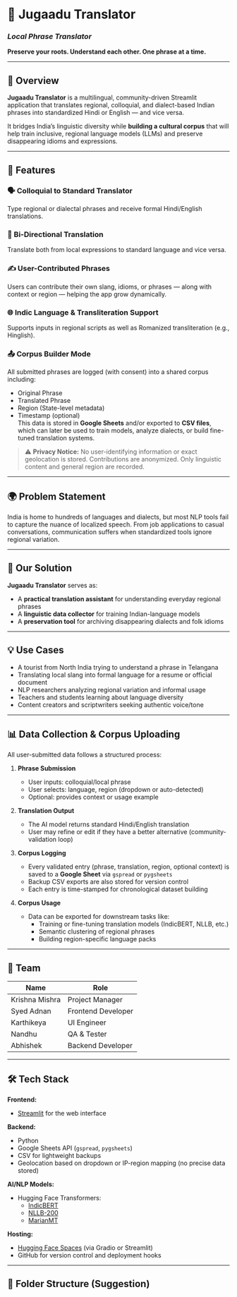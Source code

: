 # 🧠 Jugaadu Translator  
### *Local Phrase Translator*  
**Preserve your roots. Understand each other. One phrase at a time.**

---

## 📌 Overview

**Jugaadu Translator** is a multilingual, community-driven Streamlit application that translates regional, colloquial, and dialect-based Indian phrases into standardized Hindi or English — and vice versa.

It bridges India’s linguistic diversity while **building a cultural corpus** that will help train inclusive, regional language models (LLMs) and preserve disappearing idioms and expressions.

---

## 🚀 Features

### 🗣️ Colloquial to Standard Translator  
Type regional or dialectal phrases and receive formal Hindi/English translations.

### 🔁 Bi-Directional Translation  
Translate both from local expressions to standard language and vice versa.

### ✍️ User-Contributed Phrases  
Users can contribute their own slang, idioms, or phrases — along with context or region — helping the app grow dynamically.

### 🌐 Indic Language & Transliteration Support  
Supports inputs in regional scripts as well as Romanized transliteration (e.g., Hinglish).

### 📤 Corpus Builder Mode  
All submitted phrases are logged (with consent) into a shared corpus including:
- Original Phrase  
- Translated Phrase  
- Region (State-level metadata)  
- Timestamp (optional)  
This data is stored in **Google Sheets** and/or exported to **CSV files**, which can later be used to train models, analyze dialects, or build fine-tuned translation systems.

> ⚠️ **Privacy Notice:** No user-identifying information or exact geolocation is stored. Contributions are anonymized. Only linguistic content and general region are recorded.

---

## 🌍 Problem Statement

India is home to hundreds of languages and dialects, but most NLP tools fail to capture the nuance of localized speech. From job applications to casual conversations, communication suffers when standardized tools ignore regional variation.

---

## 🧩 Our Solution

**Jugaadu Translator** serves as:

- A **practical translation assistant** for understanding everyday regional phrases  
- A **linguistic data collector** for training Indian-language models  
- A **preservation tool** for archiving disappearing dialects and folk idioms

---

## 💡 Use Cases

- A tourist from North India trying to understand a phrase in Telangana  
- Translating local slang into formal language for a resume or official document  
- NLP researchers analyzing regional variation and informal usage  
- Teachers and students learning about language diversity  
- Content creators and scriptwriters seeking authentic voice/tone  

---

## 📊 Data Collection & Corpus Uploading

All user-submitted data follows a structured process:

1. **Phrase Submission**  
   - User inputs: colloquial/local phrase  
   - User selects: language, region (dropdown or auto-detected)  
   - Optional: provides context or usage example

2. **Translation Output**  
   - The AI model returns standard Hindi/English translation  
   - User may refine or edit if they have a better alternative (community-validation loop)

3. **Corpus Logging**  
   - Every validated entry (phrase, translation, region, optional context) is saved to a **Google Sheet** via `gspread` or `pygsheets`  
   - Backup CSV exports are also stored for version control  
   - Each entry is time-stamped for chronological dataset building

4. **Corpus Usage**  
   - Data can be exported for downstream tasks like:
     - Training or fine-tuning translation models (IndicBERT, NLLB, etc.)
     - Semantic clustering of regional phrases
     - Building region-specific language packs

---

## 👥 Team

| Name           | Role                         |
|----------------|------------------------------|
| Krishna Mishra | Project Manager              |
| Syed Adnan     | Frontend Developer           |
| Karthikeya     | UI Engineer                  |
| Nandhu         | QA & Tester                  |
| Abhishek       | Backend Developer            |

---

## 🛠️ Tech Stack

**Frontend:**  
- [Streamlit](https://streamlit.io/) for the web interface

**Backend:**  
- Python  
- Google Sheets API (`gspread`, `pygsheets`)  
- CSV for lightweight backups  
- Geolocation based on dropdown or IP-region mapping (no precise data stored)

**AI/NLP Models:**  
- Hugging Face Transformers:
  - [IndicBERT](https://huggingface.co/ai4bharat/indic-bert)  
  - [NLLB-200](https://huggingface.co/facebook/nllb-200-distilled-600M)  
  - [MarianMT](https://huggingface.co/Helsinki-NLP)

**Hosting:**  
- [Hugging Face Spaces](https://huggingface.co/spaces) (via Gradio or Streamlit)  
- GitHub for version control and deployment hooks

---

## 📁 Folder Structure (Suggestion)

